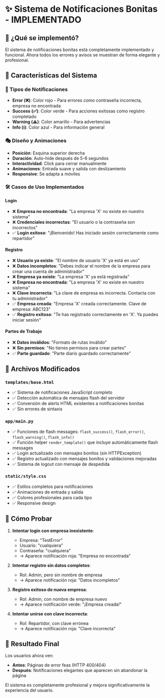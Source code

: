 # ✨ Sistema de Notificaciones Bonitas - IMPLEMENTADO

## 🎯 ¿Qué se implementó?

El sistema de notificaciones bonitas está completamente implementado y funcional. Ahora todos los errores y avisos se muestran de forma elegante y profesional.

## 🚀 Características del Sistema

### 🎨 Tipos de Notificaciones
- **Error (❌)**: Color rojo - Para errores como contraseña incorrecta, empresa no encontrada
- **Success (✅)**: Color verde - Para acciones exitosas como registro completado
- **Warning (⚠️)**: Color amarillo - Para advertencias
- **Info (ℹ️)**: Color azul - Para información general

### 🎭 Diseño y Animaciones
- **Posición**: Esquina superior derecha
- **Duración**: Auto-hide después de 5-6 segundos
- **Interactividad**: Click para cerrar manualmente
- **Animaciones**: Entrada suave y salida con deslizamiento
- **Responsive**: Se adapta a móviles

### 🛠️ Casos de Uso Implementados

#### Login
- ❌ **Empresa no encontrada**: "La empresa 'X' no existe en nuestro sistema"
- ❌ **Credenciales incorrectas**: "El usuario o la contraseña son incorrectos"
- ✅ **Login exitoso**: "¡Bienvenido! Has iniciado sesión correctamente como repartidor"

#### Registro
- ❌ **Usuario ya existe**: "El nombre de usuario 'X' ya está en uso"
- ❌ **Datos incompletos**: "Debes indicar el nombre de la empresa para crear una cuenta de administrador"
- ❌ **Empresa ya existe**: "La empresa 'X' ya está registrada"
- ❌ **Empresa no encontrada**: "La empresa 'X' no existe en nuestro sistema"
- ❌ **Clave incorrecta**: "La clave de empresa es incorrecta. Contacta con tu administrador"
- ✅ **Empresa creada**: "Empresa 'X' creada correctamente. Clave de empresa: ABC123"
- ✅ **Registro exitoso**: "Te has registrado correctamente en 'X'. Ya puedes iniciar sesión"

#### Partes de Trabajo
- ❌ **Datos inválidos**: "Formato de rutas inválido"
- ❌ **Sin permisos**: "No tienes permisos para crear partes"
- ✅ **Parte guardado**: "Parte diario guardado correctamente"

## 📁 Archivos Modificados

### `templates/base.html`
- ✅ Sistema de notificaciones JavaScript completo
- ✅ Detección automática de mensajes flash del servidor
- ✅ Conversión de alerts HTML existentes a notificaciones bonitas
- ✅ Sin errores de sintaxis

### `app/main.py`
- ✅ Funciones de flash messages: `flash_success()`, `flash_error()`, `flash_warning()`, `flash_info()`
- ✅ Función helper `render_template()` que incluye automáticamente flash messages
- ✅ Login actualizado con mensajes bonitos (sin HTTPException)
- ✅ Registro actualizado con mensajes bonitos y validaciones mejoradas
- ✅ Sistema de logout con mensaje de despedida

### `static/style.css`
- ✅ Estilos completos para notificaciones
- ✅ Animaciones de entrada y salida
- ✅ Colores profesionales para cada tipo
- ✅ Responsive design

## 🧪 Cómo Probar

1. **Intentar login con empresa inexistente**:
   - Empresa: "TestError"
   - Usuario: "cualquiera" 
   - Contraseña: "cualquiera"
   - → Aparece notificación roja: "Empresa no encontrada"

2. **Intentar registro sin datos completos**:
   - Rol: Admin, pero sin nombre de empresa
   - → Aparece notificación roja: "Datos incompletos"

3. **Registro exitoso de nueva empresa**:
   - Rol: Admin, con nombre de empresa nuevo
   - → Aparece notificación verde: "¡Empresa creada!"

4. **Intentar unirse con clave incorrecta**:
   - Rol: Repartidor, con clave errónea
   - → Aparece notificación roja: "Clave incorrecta"

## 🎉 Resultado Final

Los usuarios ahora ven:
- **Antes**: Páginas de error feas (HTTP 400/404)
- **Después**: Notificaciones elegantes que aparecen sin abandonar la página

El sistema es completamente profesional y mejora significativamente la experiencia del usuario.
